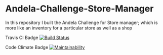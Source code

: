 # Andela-Challenge-Store-Manager
In this repository I built the Andela Challenge for Store manager; which is more like an inventory for a particular store as well as a shop


Travis CI Badge
[![Build Status](https://travis-ci.com/prizemac/Andela-Challenge-Store-Manager.svg?branch=feature_branch)](https://travis-ci.com/prizemac/Andela-Challenge-Store-Manager)


Code Climate Badge [![Maintainability](https://api.codeclimate.com/v1/badges/1fe4ca82d386b7432daa/maintainability)](https://codeclimate.com/github/prizemac/Andela-Challenge-Store-Manager/maintainability)


